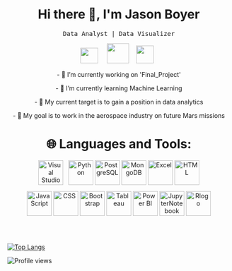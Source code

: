 <h1 align='center'> Hi there 👋, I'm Jason Boyer </h1>

<p align='center'> <samp>Data Analyst | Data Visualizer </samp></p>
<p align='center'>
  &nbsp;
  <a href="mailto:boyerjason700@gmail.com"><img height="35px" width="40px" src="https://user-images.githubusercontent.com/74840026/139373676-0c10d98d-f2f4-49d3-b996-5c9f35c71f84.png"/></a>
  &nbsp; &nbsp;
  <a href="https://www.linkedin.com/in/jason-boyer7/" target="_blank"><img height="45px" width="50px"
                                                                       src="https://user-images.githubusercontent.com/74840026/139373729-fec6ea24-59d8-44ef-b70a-bf02731b2b69.png"/></a>
  &nbsp;&nbsp;
  <a href="https://github.com/boyerjason700" target="_blank"><img height="40px" width="40px"
                                                             src="https://user-images.githubusercontent.com/74840026/139373824-70513210-b880-419f-95c3-86211054f1f0.png"/></a>
  &nbsp; &nbsp;



<p align='center'>- 🔭 I’m currently working on 'Final_Project'</p>
<p align='center'>- 🌱 I’m currently learning Machine Learning</p>
<p align='center'>- 🎯 My current target is to gain a position in data analytics</p>
<p align='center'>- 🚀 My goal is to work in the aerospace industry on future Mars missions</p>


<h1 align='center'>🌐 Languages and Tools:</h1>

<p align='center'>
  <img align="center" alt="Visual Studio Code" width="56px" src="https://user-images.githubusercontent.com/74840026/139372740-a9178b3b-5502-4cd2-bd66-2a16e19e2685.png"/>
  &nbsp;
  <img align="center" alt="Python" width="56px" src="https://user-images.githubusercontent.com/74840026/139372849-2d41a519-6573-410d-9049-6ac734727b2b.png" />
  <img align="center" alt="PostgreSQL" width="56px" src="https://user-images.githubusercontent.com/74840026/139372920-f2f43c8d-6b3b-48ad-ab78-5be212810cb5.png" />
  <img align="center" alt="MongoDB" width="56px" src="https://user-images.githubusercontent.com/74840026/139372939-84ff72e5-2df3-47eb-b849-eb48e7616706.jpg" />
  <img align="center" alt="Excel" width="56px" src="https://user-images.githubusercontent.com/74840026/139372991-a4b51c93-de80-4397-a84e-c3e9800ad85f.png" />
  <img align="center" alt="HTML" width="56px" src="https://user-images.githubusercontent.com/74840026/139373340-a9bf0a80-d0cd-46c7-b77d-8acb6141cd4c.png" />
</p>
<p align='center'>
  <img align="center" alt="JavaScript" width="56px" src="https://user-images.githubusercontent.com/74840026/139373082-a5f25301-ce74-459a-a343-b3864e42eecb.png" />
  <img align="center" alt="CSS" width="56px" src="https://user-images.githubusercontent.com/74840026/139373537-cf26203c-0c5d-4cdd-be8e-7c4104e2bad6.png" />
  <img align="center" alt="Bootstrap" width="56px" src="https://user-images.githubusercontent.com/74840026/139373138-05309bb6-6350-40d0-8394-a448e5cc2239.png" />
  <img align="center" alt="Tableau" width="56px" src="https://user-images.githubusercontent.com/74840026/139373635-de8fba3b-8154-4f0b-bc09-1ec939ff34ff.png" />
  <img align="center" alt="Power BI" width="56px" src="https://user-images.githubusercontent.com/74840026/139373653-ab7a7709-a97c-4cb0-af63-ba639c509d83.png" />
  <img align="center" alt="JupyterNotebook" width="56px" src="https://user-images.githubusercontent.com/74840026/139373662-57844ca3-1370-4e24-8a34-5ec925a2918c.png" />
  <img align="center" alt="Rlogo" width="56px" src="https://user-images.githubusercontent.com/74840026/139374073-1139eedd-9fd7-4296-8fd5-b625c36149a0.png" />
</p>

<br>
<br>


</div>
  
[![Top Langs](https://github-readme-stats.vercel.app/api/top-langs/?username=boyerjason700&layout=compact)](https://github.com/boyerjason700/github-readme-stats)

<!-- ![visitors](https://visitor-badge.glitch.me/badge?page_id=boyerjason700.boyerjason700) -->
![Profile views](https://gpvc.arturio.dev/boyerjason700?v=3)
